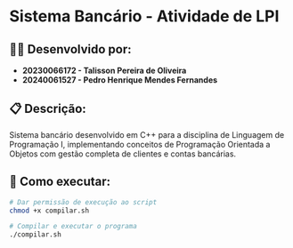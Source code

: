 # Sistema Bancário - Atividade de LPI

## 👨‍💻 Desenvolvido por:
- **20230066172 - Talisson Pereira de Oliveira**
- **20240061527 - Pedro Henrique Mendes Fernandes**

## 📋 Descrição:
Sistema bancário desenvolvido em C++ para a disciplina de Linguagem de Programação I, implementando conceitos de Programação Orientada a Objetos com gestão completa de clientes e contas bancárias.

## 🚀 Como executar:
```bash
# Dar permissão de execução ao script
chmod +x compilar.sh

# Compilar e executar o programa
./compilar.sh
